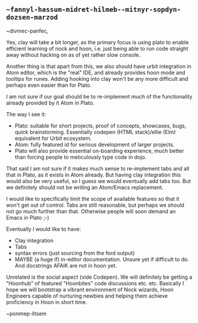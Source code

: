 ## `~fannyl-hassum-midret-hilmeb--mitnyr-sopdyn-dozsen-marzod`
~divmec-panfec,

Yes, clay will take a bit longer, as the primary focus is using plato 
to enable efficient learning of nock and hoon, i.e. just being able to run code straight away without hacking on as of yet rather slow console. 

Another thing is that apart from this, we also should have urbit integration 
in Atom editor, which is the "real" IDE, and already provides hoon mode and tooltips for runes. 
Adding hooking into clay won't be any more difficult and perhaps even easier than for Plato.

I am not sure if our goal should be to re-implement much of the functionality already provided by it Atom in Plato. 

The way I see it:

- Plato: suitable for short projects, proof of concepts, showcases, bugs, quick brainstorming. Essentially codepen (HTML stack)/ellie (Elm) equivalent for Urbit ecosystem. 
- Atom: fully featured id for serious development of larger projects.
- Plato will also provide essential on-boarding experience, much better than forcing people to meticulously type code in dojo.

That said I am not sure if it makes much sense to re-implement tabs and all that in Plato, as it exists in Atom already. But having clay integration this would also be very useful, so I guess we would eventually add tabs too. But we definitely should not be writing an Atom/Emacs replacement. 

I would like to specifically limit the scope of available features so that it won't get out of control. 
Tabs are still reasonable, but perhaps we should not go much further than that. Otherwise people will soon demand an Emacs in Plato ;-)

Eventually I would like to have:

- Clay integration 
- Tabs
- syntax errors (just sourcing from the ford output)
- MAYBE (a huge if) in-editor documentation. Unsure yet if difficult to do. And docstrings AFAIK are not in hoon yet.

Unrelated is the social aspect (vide Codepen).
We will definitely be getting a "Hoonhub" of featured "Hoonbites"  code discussions etc. etc. 
Basically I hope we will bootstrap a vibrant environment of Nock wizards, Hoon Engineers
capable of nurturing newbies and helping them achieve proficiency in Hoon in short time. 

~ponmep-litsem
